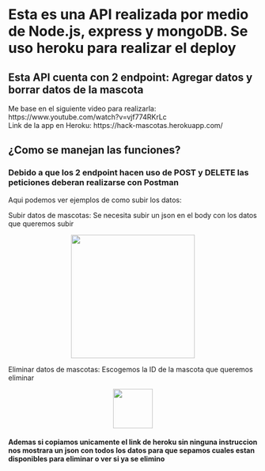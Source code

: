 <h1>Esta es una API realizada por medio de Node.js, express y mongoDB. Se uso heroku para realizar el deploy</h1>
<h2>Esta API cuenta con 2 endpoint: Agregar datos y borrar datos de la mascota</h2>
<p>Me base en el siguiente video para realizarla: https://www.youtube.com/watch?v=vjf774RKrLc<br>
Link de la app en Heroku: https://hack-mascotas.herokuapp.com/</p>
<h2>¿Como se manejan las funciones?</h2>
<h3>Debido a que los 2 endpoint hacen uso de POST y DELETE las peticiones deberan realizarse con Postman</h3>
<p>Aqui podemos ver ejemplos de como subir los datos: </p>
<p>Subir datos de mascotas: Se necesita subir un json en el body con los datos que queremos subir</p>
<p align="center">
<img height="250" src="https://user-images.githubusercontent.com/50376236/120087070-7e3f8f00-c0aa-11eb-9733-f26fc4e98cab.png"></p>

<p>Eliminar datos de mascotas: Escogemos la ID de la mascota que queremos eliminar</p>
<p align="center">
<img height="80" src="https://user-images.githubusercontent.com/50376236/120087082-98796d00-c0aa-11eb-9eee-bd6bec5731eb.png"></p>
<h4>Ademas si copiamos unicamente el link de heroku sin ninguna instruccion nos mostrara un json con todos los datos para que sepamos cuales estan disponibles para eliminar o ver si ya se elimino</h4>
